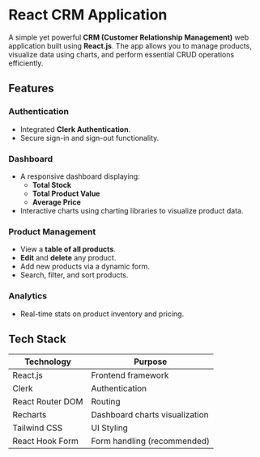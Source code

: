 # React CRM Application

A simple yet powerful **CRM (Customer Relationship Management)** web application built using **React.js**. The app allows you to manage products, visualize data using charts, and perform essential CRUD operations efficiently.

## Features

### Authentication

- Integrated **Clerk Authentication**.
- Secure sign-in and sign-out functionality.

### Dashboard

- A responsive dashboard displaying:
  - **Total Stock**
  - **Total Product Value**
  - **Average Price**
- Interactive charts using charting libraries to visualize product data.

### Product Management

- View a **table of all products**.
- **Edit** and **delete** any product.
- Add new products via a dynamic form.
- Search, filter, and sort products.

### Analytics

- Real-time stats on product inventory and pricing.

## Tech Stack

| Technology       | Purpose                        |
| ---------------- | ------------------------------ |
| React.js         | Frontend framework             |
| Clerk            | Authentication                 |
| React Router DOM | Routing                        |
| Recharts         | Dashboard charts visualization |
| Tailwind CSS     | UI Styling                     |
| React Hook Form  | Form handling (recommended)    |
